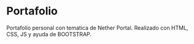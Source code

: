 # Portafolio

Portafolio personal con tematica de Nether Portal.
Realizado con HTML, CSS, JS y ayuda de BOOTSTRAP.
